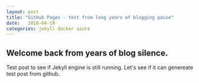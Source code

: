 ```yaml
---
layout: post
title: "GitHub Pages - test from long years of blogging pause"
date:   2018-04-19 
categories: jekyll docker azure
---
```

## Welcome back from years of blog silence.

Test post to see if Jekyll engine is still running. Let's see if it can genereate test post from github.
